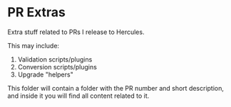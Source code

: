 # PR Extras

Extra stuff related to PRs I release to Hercules.

This may include:
1. Validation scripts/plugins
2. Conversion scripts/plugins
3. Upgrade "helpers"

This folder will contain a folder with the PR number and short description, and inside it you will find all content related to it.
